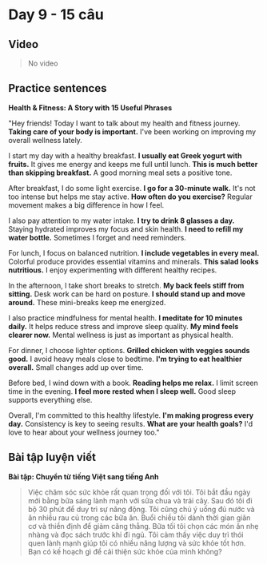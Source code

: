 # Day 9 - 15 câu

## Video
> No video

## Practice sentences

**Health & Fitness: A Story with 15 Useful Phrases**

"Hey friends! Today I want to talk about my health and fitness journey. **Taking care of your body is important.** I've been working on improving my overall wellness lately.

I start my day with a healthy breakfast. **I usually eat Greek yogurt with fruits.** It gives me energy and keeps me full until lunch. **This is much better than skipping breakfast.** A good morning meal sets a positive tone.

After breakfast, I do some light exercise. **I go for a 30-minute walk.** It's not too intense but helps me stay active. **How often do you exercise?** Regular movement makes a big difference in how I feel.

I also pay attention to my water intake. **I try to drink 8 glasses a day.** Staying hydrated improves my focus and skin health. **I need to refill my water bottle.** Sometimes I forget and need reminders.

For lunch, I focus on balanced nutrition. **I include vegetables in every meal.** Colorful produce provides essential vitamins and minerals. **This salad looks nutritious.** I enjoy experimenting with different healthy recipes.

In the afternoon, I take short breaks to stretch. **My back feels stiff from sitting.** Desk work can be hard on posture. **I should stand up and move around.** These mini-breaks keep me energized.

I also practice mindfulness for mental health. **I meditate for 10 minutes daily.** It helps reduce stress and improve sleep quality. **My mind feels clearer now.** Mental wellness is just as important as physical health.

For dinner, I choose lighter options. **Grilled chicken with veggies sounds good.** I avoid heavy meals close to bedtime. **I'm trying to eat healthier overall.** Small changes add up over time.

Before bed, I wind down with a book. **Reading helps me relax.** I limit screen time in the evening. **I feel more rested when I sleep well.** Good sleep supports everything else.

Overall, I'm committed to this healthy lifestyle. **I'm making progress every day.** Consistency is key to seeing results. **What are your health goals?** I'd love to hear about your wellness journey too."

## Bài tập luyện viết

**Bài tập: Chuyển từ tiếng Việt sang tiếng Anh**

> Việc chăm sóc sức khỏe rất quan trọng đối với tôi. Tôi bắt đầu ngày mới bằng bữa sáng lành mạnh với sữa chua và trái cây. Sau đó tôi đi bộ 30 phút để duy trì sự năng động. Tôi cũng chú ý uống đủ nước và ăn nhiều rau củ trong các bữa ăn. Buổi chiều tôi dành thời gian giãn cơ và thiền định để giảm căng thẳng. Bữa tối tôi chọn các món ăn nhẹ nhàng và đọc sách trước khi đi ngủ. Tôi cảm thấy việc duy trì thói quen lành mạnh giúp tôi có nhiều năng lượng và sức khỏe tốt hơn. Bạn có kế hoạch gì để cải thiện sức khỏe của mình không?
